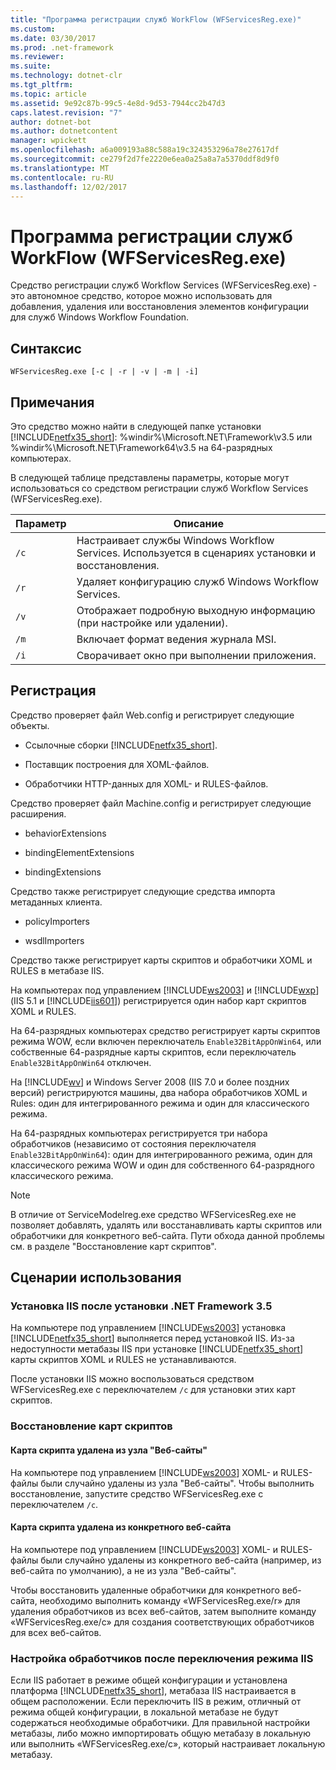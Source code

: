 ```yaml
---
title: "Программа регистрации служб WorkFlow (WFServicesReg.exe)"
ms.custom: 
ms.date: 03/30/2017
ms.prod: .net-framework
ms.reviewer: 
ms.suite: 
ms.technology: dotnet-clr
ms.tgt_pltfrm: 
ms.topic: article
ms.assetid: 9e92c87b-99c5-4e8d-9d53-7944cc2b47d3
caps.latest.revision: "7"
author: dotnet-bot
ms.author: dotnetcontent
manager: wpickett
ms.openlocfilehash: a6a009193a88c588a19c324353296a78e27617df
ms.sourcegitcommit: ce279f2d7fe2220e6ea0a25a8a7a5370ddf8d9f0
ms.translationtype: MT
ms.contentlocale: ru-RU
ms.lasthandoff: 12/02/2017
---
```

# <a name="workflow-service-registration-tool-wfservicesregexe"></a>Программа регистрации служб WorkFlow (WFServicesReg.exe)
Средство регистрации служб Workflow Services (WFServicesReg.exe) - это автономное средство, которое можно использовать для добавления, удаления или восстановления элементов конфигурации для служб Windows Workflow Foundation.  
  
## <a name="syntax"></a>Синтаксис  
  
```  
WFServicesReg.exe [-c | -r | -v | -m | -i]  
```  
  
## <a name="remarks"></a>Примечания  
 Это средство можно найти в следующей папке установки [!INCLUDE[netfx35_short](../../../includes/netfx35-short-md.md)]: %windir%\Microsoft.NET\Framework\v3.5 или %windir%\Microsoft.NET\Framework64\v3.5 на 64-разрядных компьютерах.  
  
 В следующей таблице представлены параметры, которые могут использоваться со средством регистрации служб Workflow Services (WFServicesReg.exe).  
  
|Параметр|Описание|  
|------------|-----------------|  
|`/c`|Настраивает службы Windows Workflow Services. Используется в сценариях установки и восстановления.|  
|`/r`|Удаляет конфигурацию служб Windows Workflow Services.|  
|`/v`|Отображает подробную выходную информацию (при настройке или удалении).|  
|`/m`|Включает формат ведения журнала MSI.|  
|`/i`|Сворачивает окно при выполнении приложения.|  
  
## <a name="registration"></a>Регистрация  
 Средство проверяет файл Web.config и регистрирует следующие объекты.  
  
-   Ссылочные сборки [!INCLUDE[netfx35_short](../../../includes/netfx35-short-md.md)].  
  
-   Поставщик построения для XOML-файлов.  
  
-   Обработчики HTTP-данных для XOML- и RULES-файлов.  
  
 Средство проверяет файл Machine.config и регистрирует следующие расширения.  
  
-   behaviorExtensions  
  
-   bindingElementExtensions  
  
-   bindingExtensions  
  
 Средство также регистрирует следующие средства импорта метаданных клиента.  
  
-   policyImporters  
  
-   wsdlImporters  
  
 Средство также регистрирует карты скриптов и обработчики XOML и RULES в метабазе IIS.  
  
 На компьютерах под управлением [!INCLUDE[ws2003](../../../includes/ws2003-md.md)] и [!INCLUDE[wxp](../../../includes/wxp-md.md)] (IIS 5.1 и [!INCLUDE[iis601](../../../includes/iis601-md.md)]) регистрируется один набор карт скриптов XOML и RULES.  
  
 На 64-разрядных компьютерах средство регистрирует карты скриптов режима WOW, если включен переключатель `Enable32BitAppOnWin64`, или собственные 64-разрядные карты скриптов, если переключатель `Enable32BitAppOnWin64` отключен.  
  
 На [!INCLUDE[wv](../../../includes/wv-md.md)] и Windows Server 2008 (IIS 7.0 и более поздних версий) регистрируются машины, два набора обработчиков XOML и Rules: один для интегрированного режима и один для классического режима.  
  
 На 64-разрядных компьютерах регистрируется три набора обработчиков (независимо от состояния переключателя `Enable32BitAppOnWin64`): один для интегрированного режима, один для классического режима WOW и один для собственного 64-разрядного классического режима.  
  
> [!NOTE]
>  В отличие от ServiceModelreg.exe средство WFServicesReg.exe не позволяет добавлять, удалять или восстанавливать карты скриптов или обработчики для конкретного веб-сайта. Пути обхода данной проблемы см. в разделе "Восстановление карт скриптов".  
  
## <a name="usage-scenarios"></a>Сценарии использования  
  
### <a name="installing-iis-after-net-framework-35-is-installed"></a>Установка IIS после установки .NET Framework 3.5  
 На компьютере под управлением [!INCLUDE[ws2003](../../../includes/ws2003-md.md)] установка [!INCLUDE[netfx35_short](../../../includes/netfx35-short-md.md)] выполняется перед установкой IIS. Из-за недоступности метабазы IIS при установке [!INCLUDE[netfx35_short](../../../includes/netfx35-short-md.md)] карты скриптов XOML и RULES не устанавливаются.  
  
 После установки IIS можно воспользоваться средством WFServicesReg.exe с переключателем `/c` для установки этих карт скриптов.  
  
### <a name="repairing-the-scriptmaps"></a>Восстановление карт скриптов  
  
#### <a name="scriptmap-deleted-under-web-sites-node"></a>Карта скрипта удалена из узла "Веб-сайты"  
 На компьютере под управлением [!INCLUDE[ws2003](../../../includes/ws2003-md.md)] XOML- и RULES-файлы были случайно удалены из узла "Веб-сайты". Чтобы выполнить восстановление, запустите средство WFServicesReg.exe с переключателем `/c`.  
  
#### <a name="scriptmap-deleted-under-a-particular-web-site"></a>Карта скрипта удалена из конкретного веб-сайта  
 На компьютере под управлением [!INCLUDE[ws2003](../../../includes/ws2003-md.md)] XOML- и RULES-файлы были случайно удалены из конкретного веб-сайта (например, из веб-сайта по умолчанию), а не из узла "Веб-сайты".  
  
 Чтобы восстановить удаленные обработчики для конкретного веб-сайта, необходимо выполнить команду «WFServicesReg.exe/r» для удаления обработчиков из всех веб-сайтов, затем выполните команду «WFServicesReg.exe/c» для создания соответствующих обработчиков для всех веб-сайтов.  
  
### <a name="configuring-handlers-after-switching-iis-mode"></a>Настройка обработчиков после переключения режима IIS  
 Если IIS работает в режиме общей конфигурации и установлена платформа [!INCLUDE[netfx35_short](../../../includes/netfx35-short-md.md)], метабаза IIS настраивается в общем расположении. Если переключить IIS в режим, отличный от режима общей конфигурации, в локальной метабазе не будут содержаться необходимые обработчики. Для правильной настройки метабазы, либо можно импортировать общую метабазу в локальную или выполнить «WFServicesReg.exe/c», который настраивает локальную метабазу.

